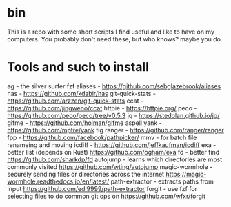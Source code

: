 bin
================================================================================
This is a repo with some short scripts I find useful and like to have on my computers. You probably don't need these, but who knows? maybe you do.


Tools and such to install
================================================================================
ag - the silver surfer
fzf
aliases - https://github.com/sebglazebrook/aliases
has - https://github.com/kdabir/has
git-quick-stats - https://github.com/arzzen/git-quick-stats
ccat - https://github.com/jingweno/ccat
httpie - https://httpie.org/
peco - https://github.com/peco/peco/tree/v0.5.3
jq - https://stedolan.github.io/jq/
gifme - https://github.com/holman/gifme
aspell
yank - https://github.com/mptre/yank
tig
ranger - https://github.com/ranger/ranger
fpp - https://github.com/facebook/pathpicker/
mmv - for batch file renameing and moving
icdiff - https://github.com/jeffkaufman/icdiff
exa - better list (depends on Rust) https://github.com/ogham/exa
fd - better find https://github.com/sharkdp/fd
autojump - learns which directories are most commonly visited https://github.com/wting/autojump
magic-wormhole - securely sending files or directories across the internet https://magic-wormhole.readthedocs.io/en/latest/
path-extractor - extracts paths from input https://github.com/edi9999/path-extractor
forgit - use fzf for selecting files to do common git ops on https://github.com/wfxr/forgit
